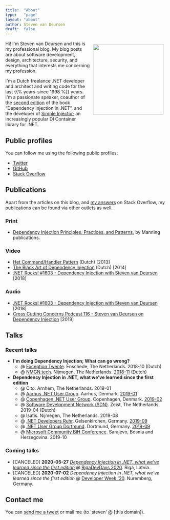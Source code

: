 ```yaml
---
title:	"About"
type:   "page"
layout: "about"
author: Steven van Deursen
draft:	false
---
```


<img style="float:right;width:220px;margin:2%;max-width:50%;" src="/steven/images/me.jpg" title="" alt="" />

Hi! I'm Steven van Deursen and this is my professional blog. My blog posts are about software development, design, architecture, security, and everything that interests me concerning my profession.

I'm a Dutch freelance .NET developer and architect and writing code for the last {{% years-since 1998 %}} years. I'm a passionate speaker, coauthor of the [second edition](https://mng.bz/BYNl) of the book “Dependency Injection in .NET”, and the developer of [Simple Injector](https://simpleinjector.org); an increasingly popular DI Container library for .NET.

## Public profiles

You can follow me using the following public profiles:

* [Twitter](https://twitter.com/dot_NET_Junkie)
* [GitHub](https://github.com/dotnetjunkie)
* [Stack Overflow](https://stackoverflow.com/users/264697/steven)

## Publications

Apart from the articles on this blog, and [my answers](https://stackoverflow.com/users/264697/steven?tab=answers) on Stack Overflow, my publications can be found via other outlets as well.

### Print

* [Dependency Injection Principles, Practices, and Patterns](https://mng.bz/BYNl), by Manning publications.

### Video

* [Het Command/Handler Pattern](https://www.youtube.com/watch?v=EII3xpxeIqA) (Dutch) [2013]
* [The Black Art of Dependency Injection](https://www.youtube.com/watch?v=6jlPiKZOYpo&t=1675s) (Dutch) [2014]
* [.NET Rocks! #1603 - Dependency Injection with Steven van Deursen](https://www.youtube.com/watch?v=HNG69V-QLRY) [2018]

### Audio

* [.NET Rocks! #1603 - Dependency Injection with Steven van Deursen](https://www.youtube.com/watch?v=HNG69V-QLRY) [2018]
* [Cross Cutting Concerns Podcast 116 - Steven van Deursen on Dependency Injection](https://crosscuttingconcerns.com/Podcast-116-Steven-van-Deursen-Dependency-Injection) [2019]

## Talks

### Recent talks

* **I'm doing Dependency Injection; What can go wrong?**
  * @ [Exception Twente](https://exceptiontwente.nl). Enschede, The Netherlands. 2018-10 (Dutch)
  * @ [NMGN.tech](https://www.meetup.com/NMGNtech/). Nijmegen, The Netherlands. [2018-11](https://www.meetup.com/NMGNtech/events/256142465/) (Dutch)
* **Dependency Injection in .NET, what we’ve learned since the first edition**
  * @ Cito. Arnhem, The Netherlands. 2019-01
  * @ [Aarhus .NET User Group](https://www.meetup.com/anugdk/). Aarhus, Denmark. [2019-01](https://www.meetup.com/anugdk/events/257129823/)
  * @ [Copenhagen .NET User Group](https://www.meetup.com/Copenhagen-Net-User-Group/). Copenhagen, Denmark. [2019-02](https://www.meetup.com/Copenhagen-Net-User-Group/events/257777692/)
  * @ [Software Development Network (SDN)](https://www.sdn.nl/EVENTS/12-april-2019). Zeist, The Netherlands. 2019-04 (Dutch)
  * @ Isatis. Nijmegen, The Netherlands. 2019-08
  * @ [.NET Developers Ruhr](https://dotnet.dev.ruhr/). Gelsenkirchen, Germany. [2019-09](https://www.meetup.com/NET-Developers-Ruhr/events/261223996/)
  * @ [.NET User Group Dortmund](https://www.do-dotnet.de/). Dortmund, Germany. [2019-09](https://www.xing.com/events/net-ug-grill-event-4-sep-di-net-steven-eng-2140773)
  * @ [Microsoft Community BiH Conference](http://www.mscommunity.ba/). Sarajevo, Bosnia and Herzegovina. 2019-10

### Coming talks

* [CANCELED] **2020-05-27** *[Dependency Injection in .NET, what we’ve learned since the first edition](https://2020.rigadevdays.lv/sessions/dependency-injection-in-net-what-weve-learned-since-the-first-edition/)* @ [RigaDevDays 2020](https://2020.rigadevdays.lv/). Riga, Latvia.
* [CANCELED] **2020-07-02** *Dependency Injection in .NET, what we’ve learned since the first edition* @ [Developer Week '20](https://developer-week.de). Nuremberg, Germany.


## Contact me

You can [send me a tweet](https://twitter.com/dot_NET_Junkie) or mail me (to 'steven' @ [this domain]).


